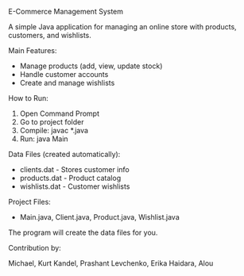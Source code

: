 E-Commerce Management System


A simple Java application for managing an online store with products, customers, and wishlists.

Main Features:
- Manage products (add, view, update stock)
- Handle customer accounts
- Create and manage wishlists

How to Run:
1. Open Command Prompt
2. Go to project folder
3. Compile: javac *.java
4. Run: java Main

Data Files (created automatically):
- clients.dat   - Stores customer info
- products.dat  - Product catalog
- wishlists.dat - Customer wishlists

Project Files:
- Main.java, Client.java, Product.java, Wishlist.java

The program will create the data files for you.

Contribution by:

Michael, Kurt
Kandel, Prashant
Levchenko, Erika
Haidara, Alou